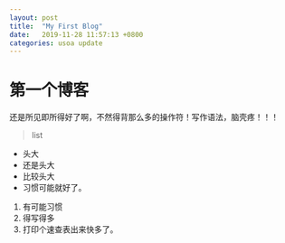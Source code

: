 ```yaml
---
layout: post
title:  "My First Blog"
date:   2019-11-28 11:57:13 +0800
categories: usoa update
---
```


# 第一个博客

还是所见即所得好了啊，不然得背那么多的操作符！写作语法，脑壳疼！！！

>list
* 头大
* 还是头大
* 比较头大
* 习惯可能就好了。

1. 有可能习惯
2. 得写得多
3. 打印个速查表出来快多了。
